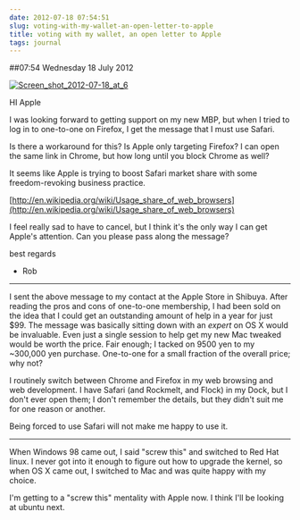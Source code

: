```yaml
---
date: 2012-07-18 07:54:51
slug: voting-with-my-wallet-an-open-letter-to-apple
title: voting with my wallet, an open letter to Apple
tags: journal
---
```


##07:54 Wednesday 18 July 2012

[![Screen_shot_2012-07-18_at_6](http://getfile7.posterous.com/getfile/files.posterous.com/temp-2012-07-17/uvhadEgzFggeonGbpAhyHjtJvwJmcafvGBCpGCbFvGfBfDcmkHHuyJeuwubd/Screen_shot_2012-07-18_at_6.55.37_AM.png.scaled500.png)](http://getfile6.posterous.com/getfile/files.posterous.com/temp-2012-07-17/uvhadEgzFggeonGbpAhyHjtJvwJmcafvGBCpGCbFvGfBfDcmkHHuyJeuwubd/Screen_shot_2012-07-18_at_6.55.37_AM.png.scaled1000.png)

 

HI Apple

 

I was looking forward to getting support on my new MBP, but when I tried to log in to one-to-one on Firefox, I get the message that I must use Safari.

 

 

Is there a workaround for this?  Is Apple only targeting Firefox?  I can open the same link in Chrome, but how long until you block Chrome as well?

 

 

It seems like Apple is trying to boost Safari market share with some freedom-revoking business practice.

 

 

[http://en.wikipedia.org/wiki/Usage_share_of_web_browsers](http://en.wikipedia.org/wiki/Usage_share_of_web_browsers)

 

 

I feel really sad to have to cancel, but I think it's the only way I can get Apple's attention.  Can you please pass along the message?

 

 

best regards

   

- Rob

 

 

---------

 

 

I sent the above message to my contact at the Apple Store in Shibuya. After reading the pros and cons of one-to-one membership, I had been sold on the idea that I could get an outstanding amount of help in a year for just $99. The message was basically sitting down with an _expert_ on OS X would be invaluable. Even just a single session to help get my new Mac tweaked would be worth the price. Fair enough; I tacked on 9500 yen to my ~300,000 yen purchase. One-to-one for a small fraction of the overall price; why not?

 

 

I routinely switch between Chrome and Firefox in my web browsing and web development. I have Safari (and Rockmelt, and Flock) in my Dock, but I don't ever open them; I don't remember the details, but they didn't suit me for one reason or another.

 

 

Being forced to use Safari will not make me happy to use it.

 

 

---------

 

 

When Windows 98 came out, I said "screw this" and switched to Red Hat linux. I never got into it enough to figure out how to upgrade the kernel, so when OS X came out, I switched to Mac and was quite happy with my choice.

 

 

I'm getting to a "screw this" mentality with Apple now. I think I'll be looking at ubuntu next.  


 
